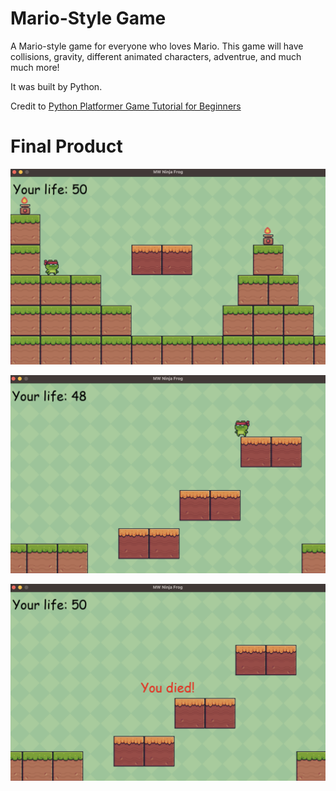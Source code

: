 # Mario-Style Game
A Mario-style game for everyone who loves Mario. This game will have collisions, gravity, different animated characters, adventrue, and much much more!

It was built by Python.

Credit to [Python Platformer Game Tutorial for Beginners](https://www.youtube.com/watch?v=6gLeplbqtqg)

# Final Product

![Game starts](/screenshot/Game_Start.png)

![screenshot](/screenshot/Screenshot.png)

![Game over](/screenshot/Game_Over.png)